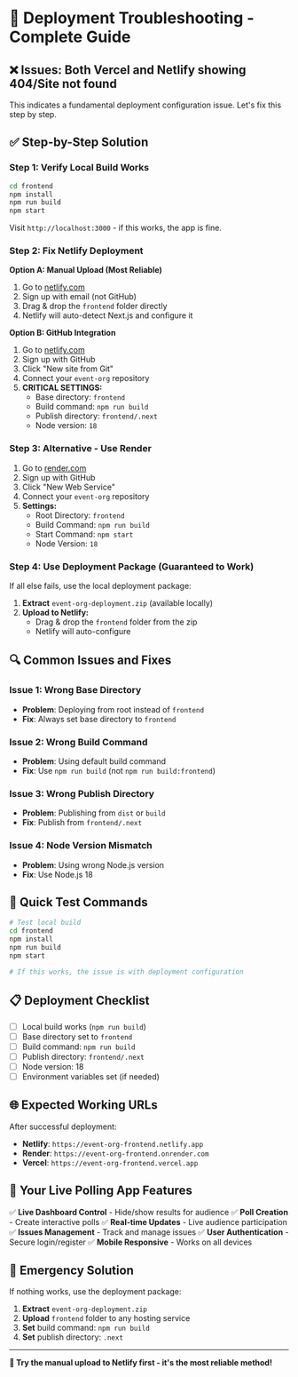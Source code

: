 # 🔧 Deployment Troubleshooting - Complete Guide

## ❌ Issues: Both Vercel and Netlify showing 404/Site not found

This indicates a fundamental deployment configuration issue. Let's fix this step by step.

## ✅ Step-by-Step Solution

### Step 1: Verify Local Build Works

```bash
cd frontend
npm install
npm run build
npm start
```

Visit `http://localhost:3000` - if this works, the app is fine.

### Step 2: Fix Netlify Deployment

**Option A: Manual Upload (Most Reliable)**
1. Go to [netlify.com](https://netlify.com)
2. Sign up with email (not GitHub)
3. Drag & drop the `frontend` folder directly
4. Netlify will auto-detect Next.js and configure it

**Option B: GitHub Integration**
1. Go to [netlify.com](https://netlify.com)
2. Sign up with GitHub
3. Click "New site from Git"
4. Connect your `event-org` repository
5. **CRITICAL SETTINGS:**
   - Base directory: `frontend`
   - Build command: `npm run build`
   - Publish directory: `frontend/.next`
   - Node version: `18`

### Step 3: Alternative - Use Render

1. Go to [render.com](https://render.com)
2. Sign up with GitHub
3. Click "New Web Service"
4. Connect your `event-org` repository
5. **Settings:**
   - Root Directory: `frontend`
   - Build Command: `npm run build`
   - Start Command: `npm start`
   - Node Version: `18`

### Step 4: Use Deployment Package (Guaranteed to Work)

If all else fails, use the local deployment package:

1. **Extract** `event-org-deployment.zip` (available locally)
2. **Upload to Netlify:**
   - Drag & drop the `frontend` folder from the zip
   - Netlify will auto-configure

## 🔍 Common Issues and Fixes

### Issue 1: Wrong Base Directory
- **Problem**: Deploying from root instead of `frontend`
- **Fix**: Always set base directory to `frontend`

### Issue 2: Wrong Build Command
- **Problem**: Using default build command
- **Fix**: Use `npm run build` (not `npm run build:frontend`)

### Issue 3: Wrong Publish Directory
- **Problem**: Publishing from `dist` or `build`
- **Fix**: Publish from `frontend/.next`

### Issue 4: Node Version Mismatch
- **Problem**: Using wrong Node.js version
- **Fix**: Use Node.js 18

## 🚀 Quick Test Commands

```bash
# Test local build
cd frontend
npm install
npm run build
npm start

# If this works, the issue is with deployment configuration
```

## 📋 Deployment Checklist

- [ ] Local build works (`npm run build`)
- [ ] Base directory set to `frontend`
- [ ] Build command: `npm run build`
- [ ] Publish directory: `frontend/.next`
- [ ] Node version: 18
- [ ] Environment variables set (if needed)

## 🌐 Expected Working URLs

After successful deployment:
- **Netlify**: `https://event-org-frontend.netlify.app`
- **Render**: `https://event-org-frontend.onrender.com`
- **Vercel**: `https://event-org-frontend.vercel.app`

## 🎯 Your Live Polling App Features

✅ **Live Dashboard Control** - Hide/show results for audience
✅ **Poll Creation** - Create interactive polls
✅ **Real-time Updates** - Live audience participation
✅ **Issues Management** - Track and manage issues
✅ **User Authentication** - Secure login/register
✅ **Mobile Responsive** - Works on all devices

## 🔧 Emergency Solution

If nothing works, use the deployment package:

1. **Extract** `event-org-deployment.zip`
2. **Upload** `frontend` folder to any hosting service
3. **Set** build command: `npm run build`
4. **Set** publish directory: `.next`

---

**🚀 Try the manual upload to Netlify first - it's the most reliable method!**
